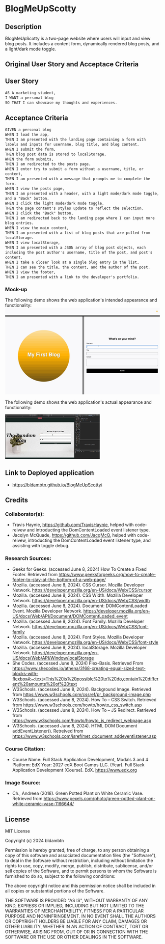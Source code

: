 # BlogMeUpScotty

## Description

BlogMeUpScotty is a two-page website where users will input and view blog posts. It includes a content form, dynamically rendered blog posts, and a light/dark mode toggle.

## Original User Story and Acceptace Criteria

## User Story

```
AS A marketing student,
I WANT a personal blog
SO THAT I can showcase my thoughts and experiences.
```

## Acceptance Criteria

```
GIVEN a personal blog
WHEN I load the app,
THEN I am presented with the landing page containing a form with labels and inputs for username, blog title, and blog content.
WHEN I submit the form,
THEN blog post data is stored to localStorage.
WHEN the form submits,
THEN I am redirected to the posts page.
WHEN I enter try to submit a form without a username, title, or content,
THEN I am presented with a message that prompts me to complete the form.
WHEN I view the posts page,
THEN I am presented with a header, with a light mode/dark mode toggle, and a "Back" button.
WHEN I click the light mode/dark mode toggle,
THEN the page content's styles update to reflect the selection.
WHEN I click the "Back" button,
THEN I am redirected back to the landing page where I can input more blog entries.
WHEN I view the main content,
THEN I am presented with a list of blog posts that are pulled from localStorage.
WHEN I view localStorage,
THEN I am presented with a JSON array of blog post objects, each including the post author's username, title of the post, and post's content.
WHEN I take a closer look at a single blog entry in the list,
THEN I can see the title, the content, and the author of the post.
WHEN I view the footer,
THEN I am presented with a link to the developer's portfolio.
```

### Mock-up

The following demo shows the web application's intended appearance and functionality:
![Original Blog Mock-up](./assets/images/100-web-apis-challenge-demo.gif)

The following demo shows the web application's actual appearance and functionality:

![Final Blog Mock-up](./assets/images/finalMockUp.gif)

## Link to Deployed application

* https://bldambtn.github.io/BlogMeUpScotty/

## Credits

### Collaborator(s):

* Travis Haynie, https://github.com/TravisHaynie, helped with code-reivew and introducting the DomContentLoaded event listener type.
* Jacqlyn McQuade, https://github.com/JacqMcQ, helped with code-reivew, introducting the DomContentLoaded event listener type, and assisting with toggle debug.

### Research Sources:

* Geeks for Geeks. (accessed June 8, 2024) How To Create a Fixed Footer. Retrieved from https://www.geeksforgeeks.org/how-to-create-footer-to-stay-at-the-bottom-of-a-web-page/ 
* Mozilla. (accessed June 8, 2024). CSS Cursor. Mozilla Developer Network. https://developer.mozilla.org/en-US/docs/Web/CSS/cursor 
* Mozilla. (accessed June 8, 2024). CSS Width. Mozilla Developer Network. https://developer.mozilla.org/en-US/docs/Web/CSS/width
* Mozilla. (accessed June 8, 2024). Document: DOMContentLoaded Event. Mozilla Developer Network. https://developer.mozilla.org/en-US/docs/Web/API/Document/DOMContentLoaded_event 
* Mozilla. (accessed June 8, 2024). Font Family. Mozilla Developer Network. https://developer.mozilla.org/en-US/docs/Web/CSS/font-family 
* Mozilla. (accessed June 8, 2024). Font Styles. Mozilla Developer Network. https://developer.mozilla.org/en-US/docs/Web/CSS/font-style 
* Mozilla. (accessed June 8, 2024).  localStorage. Mozilla Developer Network. https://developer.mozilla.org/en-US/docs/Web/API/Window/localStorage 
* She Codes. (accessed June 8, 2024) Flex-Basis. Retrieved From https://www.shecodes.io/athena/3168-creating-equal-sized-text-blocks-with-flexbox#:~:text=This%20is%20possible%20to%20do,contain%20different%20amounts%20of%20text
* W3Schools. (accessed June 8, 2024). Background Image. Retrieved from https://www.w3schools.com/cssref/pr_background-image.php 
* W3Schools. (accessed June 8, 2024).  How To – CSS Switch. Retrieved from https://www.w3schools.com/howto/howto_css_switch.asp 
* W3Schools. (accessed June 8, 2024). How To – JS Redirect. Retrieved from https://www.w3schools.com/howto/howto_js_redirect_webpage.asp 
* W3Schools. (accessed June 8, 2024). HTML DOM Document addEventListener(). Retreived from https://www.w3schools.com/jsref/met_document_addeventlistener.asp 

### Course Citation:

* Course Name: Full Stack Application Development, Modals 3 and 4
Platform: EdX
Year: 2027
edX Boot Camps LLC. (Year). Full Stack Application Development [Course]. EdX. https://www.edx.org

### Image Source:

* Ch., Andreea (2018). Green Potted Plant on White Ceramic Vase. Retrieved from https://www.pexels.com/photo/green-potted-plant-on-white-ceramic-vase-1166644/  

## License

MIT License

Copyright (c) 2024 bldambtn

Permission is hereby granted, free of charge, to any person obtaining a copy
of this software and associated documentation files (the "Software"), to deal
in the Software without restriction, including without limitation the rights
to use, copy, modify, merge, publish, distribute, sublicense, and/or sell
copies of the Software, and to permit persons to whom the Software is
furnished to do so, subject to the following conditions:

The above copyright notice and this permission notice shall be included in all
copies or substantial portions of the Software.

THE SOFTWARE IS PROVIDED "AS IS", WITHOUT WARRANTY OF ANY KIND, EXPRESS OR
IMPLIED, INCLUDING BUT NOT LIMITED TO THE WARRANTIES OF MERCHANTABILITY,
FITNESS FOR A PARTICULAR PURPOSE AND NONINFRINGEMENT. IN NO EVENT SHALL THE
AUTHORS OR COPYRIGHT HOLDERS BE LIABLE FOR ANY CLAIM, DAMAGES OR OTHER
LIABILITY, WHETHER IN AN ACTION OF CONTRACT, TORT OR OTHERWISE, ARISING FROM,
OUT OF OR IN CONNECTION WITH THE SOFTWARE OR THE USE OR OTHER DEALINGS IN THE
SOFTWARE.
